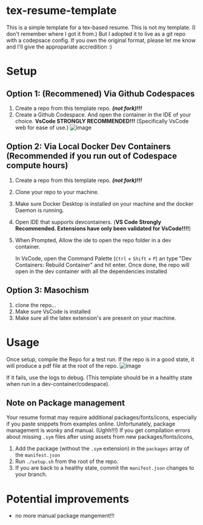 # tex-resume-template

This is a simple template for a tex-based resume. This is not my template. (I don't remember where I got it from.) But I adopted it to live as a git repo with a codepsace config. If you own the original format, please let me know and I'll give the appropariate accredition :)

# Setup

## Option 1: (Recommened) Via Github Codespaces
1. Create a repo from this template repo. _**(not fork)!!!**_
2. Create a Github Codespace. And open the container in the IDE of your choice. **VsCode STRONGLY RECOMMENDED!!!** (Specifically VsCode web for ease of use.)
  ![image](https://github.com/user-attachments/assets/97c3fb46-7856-483b-aff2-83eb94752545)

## Option 2: Via Local Docker Dev Containers (Recommended if you run out of Codespace compute hours)
1. Create a repo from this template repo. _**(not fork)!!!**_
2. Clone your repo to your machine.
3. Make sure Docker Desktop is installed on your machine and the docker Daemon is running.
4. Open IDE that supports devcontainers. (**VS Code Strongly Recommended. Extensions have only been validated for VsCode!!!!**)
5. When Prompted, Allow the ide to open the repo folder in a dev container.

   In VsCode, open the Command Palette (`Ctrl` + `Shift` + `P`) an type "Dev Containers: Rebuild Container" and hit enter. Once done, the repo will open in the dev container with all the dependencies installed

## Option 3: Masochism
1. clone the repo...
2. Make sure VsCode is installed
3. Make sure all the latex extension's are present on your machine.

# Usage

Once setup, compile the Repo for a test run. If the repo is in a good state, it will produce a pdf file at the root of the repo.
![image](https://github.com/user-attachments/assets/249246bb-4a35-47fb-bbf6-1ca266660fa2)

If it fails, use the logs to debug. (This template should be in a healthy state when run in a dev-container/codespace).

## Note on Package management

Your resume format may require additional packages/fonts/icons, especially if you paste snippets from examples online. Unfortunately, package management is wonky and manual. (Ughh!!!) If you get compilation errors about missing `.sym` files after using assets from new packages/fonts/icons,
1. Add the package (without the `.sym` extension) in the `packages` array of the `manifest.json`
2. Run `./setup.sh` from the root of the repo.
3. If you are back to a healthy state, commit the `manifest.json` changes to your branch.

# Potential improvements
- no more manual package mangement!!!
